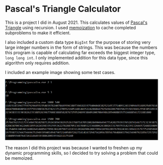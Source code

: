 # Pascal's Triangle Calculator

This is a project I did in August 2021. This calculates values of [Pascal's Triangle](https://en.wikipedia.org/wiki/Pascal%27s_triangle) using recursion. I used [memoization](https://en.wikipedia.org/wiki/Memoization) to cache completed subproblems to make it efficient. 

I also included a custom data type `BigInt` for the purpose of storing very large integer numbers in the form of strings. This was because the numbers this program is capable of calculating far exceeds the biggest integer type, `long long int`. I only implemented addition for this data type, since this algorithm only requires addition.

I included an example image showing some test cases.

![Example Image](Example.png?raw=true "Example Image")

The reason I did this project was because I wanted to freshen up my dynamic programming skills, so I decided to try solving a problem that could be memoized.

